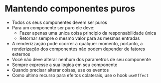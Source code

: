# Mantendo componentes puros

- Todos os seus componentes devem ser puros
- Para um componente ser puro ele deve:
  - Fazer apenas uma unica coisa principio da responsabilidade única
  - Retornar sempre o mesmo valor para as mesmas entradas
- A renderizzação pode ocorrer a qualquer momento, portanto, a renderização dos componentes
não podem depender de fatores externos
- Você não deve alterar nenhum dos parametros de seu componente
- Sempre expresse a sua lógica em seu componente
- Quando precisar alterar coisas, use os eventos
- Como ultimo recurso para efeitos colaterais, use o hook `useEffect`
